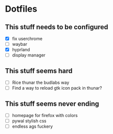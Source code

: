 # Dotfiles

## This stuff needs to be configured
- [x] fix userchrome
- [ ] waybar
- [x] hyprland
- [ ] display manager

## This stuff seems hard
- [ ] Rice thunar the budlabs way
- [ ] Find a way to reload gtk icon pack in thunar?

## This stuff seems never ending
- [ ] homepage for firefox with colors
- [ ] pywal stylish css
- [ ] endless ags fuckery
